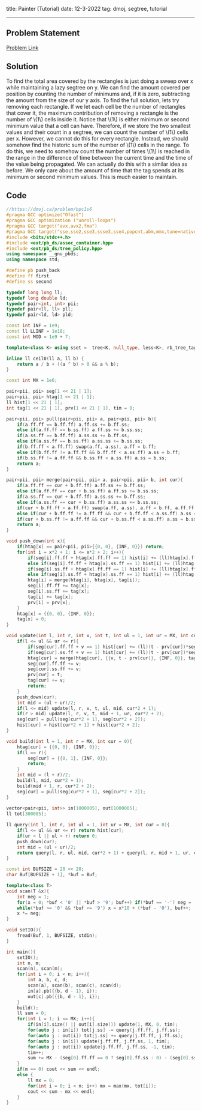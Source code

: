 title: Painter (Tutorial)
date: 12-3-2022
tag: dmoj, segtree, tutorial

---

## Problem Statement

[Problem Link](https://dmoj.ca/problem/bpc1s6)

## Solution

To find the total area covered by the rectangles is just doing a sweep over x while maintaining a lazy segtree on y. We can find the amount covered per position by counting the number of minimums and, if it is zero, subtracting the amount from the size of our y axis. To find the full solution, lets try removing each rectangle. If we let each cell be the number of rectangles that cover it, the maximum contribution of removing a rectangle is the number of \\(1\\) cells inside it. Notice that \\(1\\) is either minimum or second minimum value that a cell can have. Therefore, if we store the two smallest values and their count in a segtree, we can count the number of \\(1\\) cells per x. However, we cannot do this for every rectangle. Instead, we should somehow find the historic sum of the number of \\(1\\) cells in the range. To do this, we need to somehow count the number of times \\(1\\) is reached in the range in the difference of time between the current time and the time of the value being propagated. We can actually do this with a similar idea as before. We only care about the amount of time that the tag spends at its minimum or second minimum values. This is much easier to maintain. 

## Code

```c++
//https://dmoj.ca/problem/bpc1s6
#pragma GCC optimize("Ofast")
#pragma GCC optimization ("unroll-loops")
#pragma GCC target("avx,avx2,fma")
#pragma GCC target("sse,sse2,sse3,ssse3,sse4,popcnt,abm,mmx,tune=native")
#include <bits/stdc++.h>
#include <ext/pb_ds/assoc_container.hpp>
#include <ext/pb_ds/tree_policy.hpp>
using namespace __gnu_pbds;
using namespace std;

#define pb push_back
#define ff first
#define ss second

typedef long long ll;
typedef long double ld;
typedef pair<int, int> pii;
typedef pair<ll, ll> pll;
typedef pair<ld, ld> pld;

const int INF = 1e9;
const ll LLINF = 1e18;
const int MOD = 1e9 + 7;

template<class K> using sset =  tree<K, null_type, less<K>, rb_tree_tag, tree_order_statistics_node_update>;

inline ll ceil0(ll a, ll b) {
    return a / b + ((a ^ b) > 0 && a % b);
}

const int MX = 1e6;

pair<pii, pii> seg[1 << 21 | 1];
pair<pii, pii> htag[1 << 21 | 1];
ll hist[1 << 21 | 1];
int tag[1 << 21 | 1], prv[1 << 21 | 1], tim = 0;

pair<pii, pii> pull(pair<pii, pii> a, pair<pii, pii> b){
    if(a.ff.ff == b.ff.ff) a.ff.ss += b.ff.ss;
    else if(a.ff.ff == b.ss.ff) a.ff.ss += b.ss.ss;
    if(a.ss.ff == b.ff.ff) a.ss.ss += b.ff.ss;
    else if(a.ss.ff == b.ss.ff) a.ss.ss += b.ss.ss;
    if(b.ff.ff < a.ff.ff) swap(a.ff, a.ss), a.ff = b.ff;
    else if(b.ff.ff != a.ff.ff && b.ff.ff < a.ss.ff) a.ss = b.ff;
    if(b.ss.ff != a.ff.ff && b.ss.ff < a.ss.ff) a.ss = b.ss;
    return a;
}

pair<pii, pii> merge(pair<pii, pii> a, pair<pii, pii> b, int cur){
    if(a.ff.ff == cur + b.ff.ff) a.ff.ss += b.ff.ss;
    else if(a.ff.ff == cur + b.ss.ff) a.ff.ss += b.ss.ss;
    if(a.ss.ff == cur + b.ff.ff) a.ss.ss += b.ff.ss;
    else if(a.ss.ff == cur + b.ss.ff) a.ss.ss += b.ss.ss;
    if(cur + b.ff.ff < a.ff.ff) swap(a.ff, a.ss), a.ff = b.ff, a.ff.ff += cur;
    else if(cur + b.ff.ff != a.ff.ff && cur + b.ff.ff < a.ss.ff) a.ss = b.ff, a.ss.ff += cur;
    if(cur + b.ss.ff != a.ff.ff && cur + b.ss.ff < a.ss.ff) a.ss = b.ss, a.ss.ff += cur;
    return a;
}

void push_down(int x){
    if(htag[x] == pair<pii, pii>{{0, 0}, {INF, 0}}) return;
    for(int i = x*2 + 1; i <= x*2 + 2; i++){
        if(seg[i].ff.ff + htag[x].ff.ff == 1) hist[i] += (ll)htag[x].ff.ss*seg[i].ff.ss;
        else if(seg[i].ff.ff + htag[x].ss.ff == 1) hist[i] += (ll)htag[x].ss.ss*seg[i].ff.ss;
        if(seg[i].ss.ff + htag[x].ff.ff == 1) hist[i] += (ll)htag[x].ff.ss*seg[i].ss.ss;
        else if(seg[i].ss.ff + htag[x].ss.ff == 1) hist[i] += (ll)htag[x].ss.ss*seg[i].ss.ss;
        htag[i] = merge(htag[i], htag[x], tag[i]);
        seg[i].ff.ff += tag[x];
        seg[i].ss.ff += tag[x];
        tag[i] += tag[x];
        prv[i] = prv[x];
    }
    htag[x] = {{0, 0}, {INF, 0}};
    tag[x] = 0;
}

void update(int l, int r, int v, int t, int ul = 1, int ur = MX, int cur = 0){
    if(l <= ul && ur <= r){
        if(seg[cur].ff.ff + v == 1) hist[cur] += (ll)(t - prv[cur])*seg[cur].ff.ss;
        if(seg[cur].ss.ff + v == 1) hist[cur] += (ll)(t - prv[cur])*seg[cur].ss.ss;
        htag[cur] = merge(htag[cur], {{v, t - prv[cur]}, {INF, 0}}, tag[cur]);
        seg[cur].ff.ff += v;
        seg[cur].ss.ff += v;
        prv[cur] = t;
        tag[cur] += v;
        return;
    }
    push_down(cur);
    int mid = (ul + ur)/2;
    if(l <= mid) update(l, r, v, t, ul, mid, cur*2 + 1);
    if(r > mid) update(l, r, v, t, mid + 1, ur, cur*2 + 2);
    seg[cur] = pull(seg[cur*2 + 1], seg[cur*2 + 2]);
    hist[cur] = hist[cur*2 + 1] + hist[cur*2 + 2];
}

void build(int l = 1, int r = MX, int cur = 0){
    htag[cur] = {{0, 0}, {INF, 0}};
    if(l == r){
        seg[cur] = {{0, 1}, {INF, 0}};
        return;
    }
    int mid = (l + r)/2;
    build(l, mid, cur*2 + 1);
    build(mid + 1, r, cur*2 + 2);
    seg[cur] = pull(seg[cur*2 + 1], seg[cur*2 + 2]);
}
    
vector<pair<pii, int>> in[1000005], out[1000005];
ll tot[300005];

ll query(int l, int r, int ul = 1, int ur = MX, int cur = 0){
    if(l <= ul && ur <= r) return hist[cur];
    if(ur < l || ul > r) return 0;
    push_down(cur);
    int mid = (ul + ur)/2;
    return query(l, r, ul, mid, cur*2 + 1) + query(l, r, mid + 1, ur, cur*2 + 2);
}

const int BUFSIZE = 20 << 20;
char Buf[BUFSIZE + 1], *buf = Buf;

template<class T>
void scan(T &x){
    int neg = 1;
    for(x = 0; *buf < '0' || *buf > '9'; buf++) if(*buf == '-') neg = -1;
    while(*buf >= '0' && *buf <= '9') x = x*10 + (*buf - '0'), buf++;
    x *= neg;
}

void setIO(){
    fread(Buf, 1, BUFSIZE, stdin);
}

int main(){
    setIO();
    int n, m;
    scan(n), scan(m);
    for(int i = 0; i < n; i++){
        int a, b, c, d;
        scan(a), scan(b), scan(c), scan(d);
        in[a].pb({{b, d - 1}, i});
        out[c].pb({{b, d - 1}, i});
    }
    build();
    ll sum = 0;
    for(int i = 1; i <= MX; i++){
        if(in[i].size() || out[i].size()) update(1, MX, 0, tim);
        for(auto j : in[i]) tot[j.ss] -= query(j.ff.ff, j.ff.ss);
        for(auto j : out[i]) tot[j.ss] += query(j.ff.ff, j.ff.ss);
        for(auto j : in[i]) update(j.ff.ff, j.ff.ss, 1, tim);
        for(auto j : out[i]) update(j.ff.ff, j.ff.ss, -1, tim);
        tim++;
        sum += MX - (seg[0].ff.ff == 0 ? seg[0].ff.ss : 0) - (seg[0].ss.ff == 0 ? seg[0].ff.ss : 0);
    }
    if(m == 0) cout << sum << endl;
    else {
        ll mx = 0;
        for(int i = 0; i < n; i++) mx = max(mx, tot[i]);
        cout << sum - mx << endl;
    }
}
```